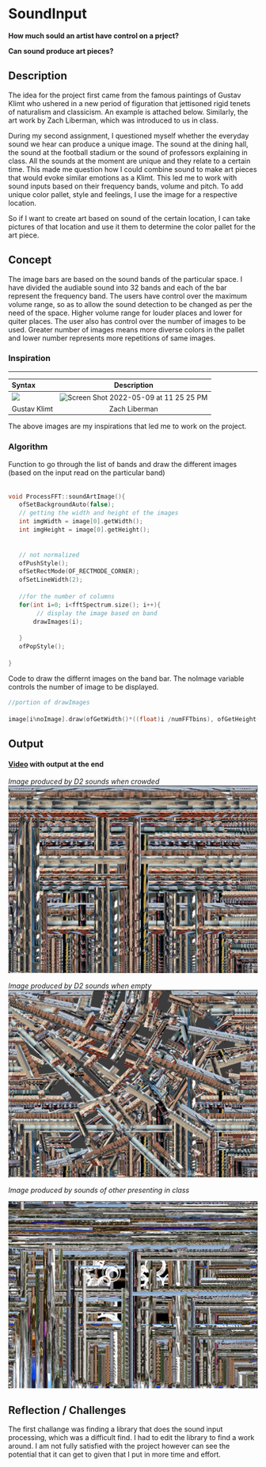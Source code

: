 # SoundInput

**How much sould an artist have control on a prject?**

**Can sound produce art pieces?**

## Description

The idea for the project first came from the famous paintings of Gustav Klimt who ushered in a new period of figuration that jettisoned rigid tenets of naturalism and classicism. An example is attached below. Similarly, the art work by Zach Liberman, which was introduced to us in class. 

During my second assignment, I questioned myself whether the everyday sound we hear can produce a unique image. The sound at the dining hall, the sound at the football stadium or the sound of professors explaining in class. All the sounds at the moment are unique and they relate to a certain time. This made me question how I could combine sound to make art pieces that would evoke similar emotions as a Klimt. This led me to work with sound inputs based on their frequency bands, volume and pitch. To add unique color pallet, style and feelings, I use the image for a respective location. 

So if I want to create art based on sound of the certain location, I can take pictures of that location and use it them to determine the color pallet for the art piece.  

## Concept

The image bars are based on the sound bands of the particular space. I have divided the audiable sound into 32 bands and each of the bar represent the frequency band. The users have control over the maximum volume range, so as to allow the sound detection to be changed as per the need of the space. Higher volume range for louder places and lower for quiter places. The user also has control over the number of images to be used. Greater number of images means more diverse colors in the pallet and lower number represents more repetitions of same images. 

### Inspiration
---
| Syntax      | Description | 
| :---        |    :----:   |   
| ![](https://www.klimtgallery.org/thumbnail/45000/45454/mini_normal/Apple-Tree-I.jpg?ts=1459229076)   | <img width="618" alt="Screen Shot 2022-05-09 at 11 25 25 PM" src="https://user-images.githubusercontent.com/25387553/167482853-e4c07fbe-3219-4245-a50a-916a9ba8de4d.png">      |  
| Gustav Klimt   | Zach Liberman        |  

The above images are my inspirations that led me to work on the project. 

### Algorithm


 Function to go through the list of bands and draw the different images (based on the input read on the particular band)
 
 ```C++
 
 void ProcessFFT::soundArtImage(){
    ofSetBackgroundAuto(false);
    // getting the width and height of the images
    int imgWidth = image[0].getWidth();
    int imgHeight = image[0].getHeight();
    
    
    // not normalized
    ofPushStyle();
    ofSetRectMode(OF_RECTMODE_CORNER);
    ofSetLineWidth(2);
    
    //for the number of columns
    for(int i=0; i<fftSpectrum.size(); i++){
         // display the image based on band
        drawImages(i);
           
    }
    ofPopStyle();
   
}

 
 ```
 
 Code to draw the differnt images on the band bar. The noImage variable controls the number of image to be displayed. 
 ```c++
 //portion of drawImages
 
 image[i%noImage].draw(ofGetWidth()*((float)i /numFFTbins), ofGetHeight() , ofGetWidth() /numFFTbins, -ofMap(fftSpectrum[i], 0, volumeRange, 0, ofGetHeight()  ));

 ```


## Output

#### [Video](https://www.youtube.com/watch?v=1Xj5tAwO0hI) with output at the end

*Image produced by D2 sounds when crowded*
![](bin/output/D2.png)

*Image produced by D2 sounds when empty*
![](bin/output/D2_Not_Crowded.png)

*Image produced by sounds of other presenting in class* 

![](bin/output/sound%20in%20class.png)

## Reflection / Challenges

The first challange was finding a library that does the sound input processing, which was a difficult find. I had to edit the library to find a work around. I am not fully satisfied with the project however can see the potential that it can get to given that I put in more time and effort.

<!-- shapes
colors
rules
concept
story -->
